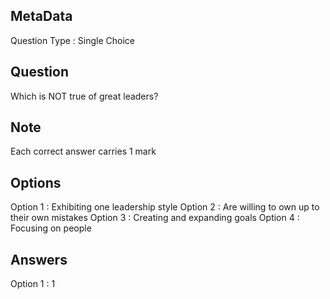 ## MetaData
Question Type : Single Choice

## Question
Which is NOT true of great leaders?

## Note
Each correct answer carries 1 mark

## Options
Option 1 : Exhibiting one leadership style
Option 2 : Are willing to own up to their own mistakes 
Option 3 : Creating and expanding goals
Option 4 : Focusing on people

## Answers
Option 1 : 1
